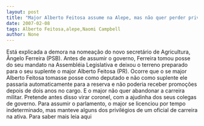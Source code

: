 ```yaml
---
layout: post
title: "Major Alberto Feitosa assume na Alepe, mas não quer perder privilégios"
date: 2007-02-08
tags: Alberto Feitosa,alepe,Naomi Campbell
author: None
---
```

Está explicada a demora na nomeação do novo secretário de Agricultura, Ângelo Ferreira (PSB). Antes de assumir o governo, Ferreira tomou posse do seu mandato na Assembléia Legislativa e deixou o terreno preparado para o seu suplente o major Alberto Feitosa (PR). 
Ocorre que o se major Alberto Feitosa tomasse posse como deputado e não como suplente ele passaria automaticamente para a reserva e não poderia receber promoções depois de dois anos no cargo. 
E o major não quer abandonar a carreira militar. Pretende antes disso virar coronel, com a ajudinha dos seus colegas de governo. Para assumir o parlamento, o major se licenciou por tempo indeterminado, mas manteve alguns dos privilégios de um oficial de carreira na ativa. 
Para saber mais leia aqui 
